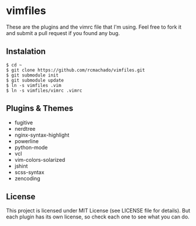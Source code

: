 vimfiles
========

These are the plugins and the vimrc file that I'm using. Feel free to fork it
and submit a pull request if you found any bug.

Instalation
-----------

    $ cd ~
    $ git clone https://github.com/rcmachado/vimfiles.git
    $ git submodule init
    $ git submodule update
    $ ln -s vimfiles .vim
    $ ln -s vimfiles/vimrc .vimrc

Plugins & Themes
----------------

* fugitive
* nerdtree
* nginx-syntax-highlight
* powerline
* python-mode
* vcl
* vim-colors-solarized
* jshint
* scss-syntax
* zencoding

License
-------

This project is licensed under MIT License (see LICENSE file for details). But
each plugin has its own license, so check each one to see what you can do.

